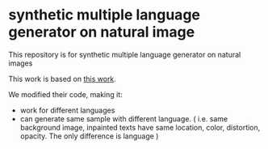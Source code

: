 # synthetic multiple language generator on natural image
This repository is for synthetic multiple language generator on natural images

This work is based on [this work](https://github.com/ankush-me/SynthText). 

We modified their code, making it:
  * work for different languages
  * can generate same sample with different language. ( i.e. same background image, inpainted texts have same location, color, distortion, opacity. The only difference is language )
